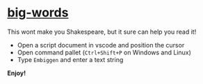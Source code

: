 # [big-words](https://github.com/elmat0/big-words.git)

This wont make you Shakespeare, but it sure can help you read it!

* Open a script document in vscode and position the cursor
* Open command pallet (`Ctrl+Shift+P` on Windows and Linux)
* Type `Embiggen` and enter a text string

**Enjoy!**
